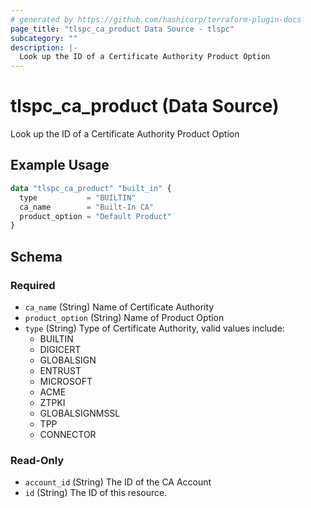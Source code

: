 ```yaml
---
# generated by https://github.com/hashicorp/terraform-plugin-docs
page_title: "tlspc_ca_product Data Source - tlspc"
subcategory: ""
description: |-
  Look up the ID of a Certificate Authority Product Option
---
```


# tlspc_ca_product (Data Source)

Look up the ID of a Certificate Authority Product Option

## Example Usage

```terraform
data "tlspc_ca_product" "built_in" {
  type           = "BUILTIN"
  ca_name        = "Built-In CA"
  product_option = "Default Product"
}
```

<!-- schema generated by tfplugindocs -->
## Schema

### Required

- `ca_name` (String) Name of Certificate Authority
- `product_option` (String) Name of Product Option
- `type` (String) Type of Certificate Authority, valid values include:
    * BUILTIN
    * DIGICERT
    * GLOBALSIGN
    * ENTRUST
    * MICROSOFT
    * ACME
    * ZTPKI
    * GLOBALSIGNMSSL
    * TPP
    * CONNECTOR

### Read-Only

- `account_id` (String) The ID of the CA Account
- `id` (String) The ID of this resource.
